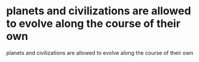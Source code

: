 # planets and civilizations are allowed to evolve along the course of their own

planets and civilizations are allowed to evolve along the course of their own